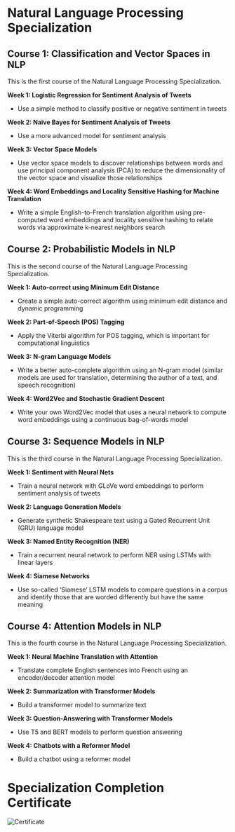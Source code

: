 # Natural Language Processing Specialization

## Course 1: Classification and Vector Spaces in NLP

This is the first course of the Natural Language Processing Specialization.

**Week 1: Logistic Regression for Sentiment Analysis of Tweets**

- Use a simple method to classify positive or negative sentiment in tweets

**Week 2: Naïve Bayes for Sentiment Analysis of Tweets**

- Use a more advanced model for sentiment analysis

**Week 3: Vector Space Models**

- Use vector space models to discover relationships between words and use principal component analysis (PCA) to reduce the dimensionality of the vector space and visualize those relationships

**Week 4: Word Embeddings and Locality Sensitive Hashing for Machine Translation**

- Write a simple English-to-French translation algorithm using pre-computed word embeddings and locality sensitive hashing to relate words via approximate k-nearest neighbors search


## Course 2: Probabilistic Models in NLP

This is the second course of the Natural Language Processing Specialization.

**Week 1: Auto-correct using Minimum Edit Distance**

- Create a simple auto-correct algorithm using minimum edit distance and dynamic programming

**Week 2: Part-of-Speech (POS) Tagging**

- Apply the Viterbi algorithm for POS tagging, which is important for computational linguistics

**Week 3: N-gram Language Models**

- Write a better auto-complete algorithm using an N-gram model (similar models are used for translation, determining the author of a text, and speech recognition)

**Week 4: Word2Vec and Stochastic Gradient Descent**

- Write your own Word2Vec model that uses a neural network to compute word embeddings using a continuous bag-of-words model


## Course 3: Sequence Models in NLP

This is the third course in the Natural Language Processing Specialization.

**Week 1: Sentiment with Neural Nets**

- Train a neural network with GLoVe word embeddings to perform sentiment analysis of tweets

**Week 2: Language Generation Models**

- Generate synthetic Shakespeare text using a Gated Recurrent Unit (GRU) language model

**Week 3: Named Entity Recognition (NER)**

- Train a recurrent neural network to perform NER using LSTMs with linear layers

**Week 4: Siamese Networks**

- Use so-called ‘Siamese’ LSTM models to compare questions in a corpus and identify those that are worded differently but have the same meaning


## Course 4: Attention Models in NLP

This is the fourth course in the Natural Language Processing Specialization.

**Week 1: Neural Machine Translation with Attention**

- Translate complete English sentences into French using an encoder/decoder attention model

**Week 2: Summarization with Transformer Models**

- Build a transformer model to summarize text

**Week 3: Question-Answering with Transformer Models**

- Use T5 and BERT models to perform question answering

**Week 4: Chatbots with a Reformer Model**

- Build a chatbot using a reformer model

# Specialization Completion Certificate

![Certificate]()